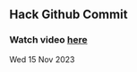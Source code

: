 
 ## Hack Github Commit 
 ### Watch video <a href="https://www.youtube.com">here</a> 
 Wed 15 Nov 2023 
